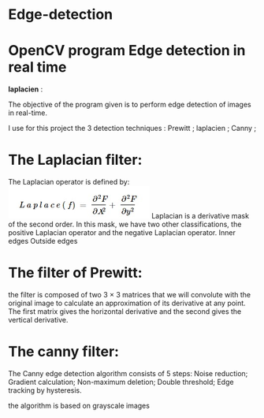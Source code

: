 # Edge-detection
# OpenCV program Edge detection in real time 
**laplacien** :

The objective of the program given is to perform edge detection of images in real-time. 

I use for this project the 3 detection techniques :
Prewitt ;
laplacien ;
Canny ;

# The Laplacian filter:

The Laplacian operator is defined by:
<img src="img/img2.jpg" alt="" />
Laplacian is a derivative mask of the second order. In this mask, we have two other classifications, the positive Laplacian operator and the negative Laplacian operator.
Inner edges
Outside edges

# The filter of Prewitt:

the filter is composed of two 3 × 3 matrices that we will convolute with the original image to calculate an approximation of its derivative at any point.
The first matrix gives the horizontal derivative and the second gives the vertical derivative.

# The canny filter:

The Canny edge detection algorithm consists of 5 steps:
Noise reduction;
Gradient calculation;
Non-maximum deletion;
Double threshold;
Edge tracking by hysteresis.

the algorithm is based on grayscale images
